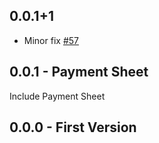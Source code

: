 ## 0.0.1+1

 - Minor fix [#57](https://github.com/flutter-stripe/flutter_stripe/issues/57)

## 0.0.1 - Payment Sheet

Include Payment Sheet

## 0.0.0 - First Version